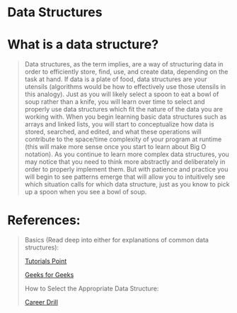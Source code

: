 # Data Structures

# What is a data structure?
> Data structures, as the term implies, are a way of structuring data in order to efficiently store, find, use, and create data, depending on the task at hand. If data is a plate of food, data structures are your utensils (algorithms would be how to effectively use those utensils in this analogy). Just as you will likely select a spoon to eat a bowl of soup rather than a knife, you will learn over time to select and properly use data structures which fit the nature of the data you are working with. When you begin learning basic data structures such as arrays and linked lists, you will start to conceptualize how data is stored, searched, and edited, and what these operations will contribute to the space/time complexity of your program at runtime (this will make more sense once you start to learn about Big O notation). As you continue to learn more complex data structures, you may notice that you need to think more abstractly and deliberately in order to properly implement them. But with patience and practice you will begin to see patterns emerge that will allow you to intuitively see which situation calls for which data structure, just as you know to pick up a spoon when you see a bowl of soup.

# References:
> Basics (Read deep into either for explanations of common data structures):
>
> [Tutorials Point](https://www.tutorialspoint.com/data_structures_algorithms/data_structures_basics.htm)
> 
> [Geeks for Geeks](https://www.geeksforgeeks.org/data-structures/)
> 
> How to Select the Appropriate Data Structure:
> 
> [Career Drill](https://careerdrill.com/lander)
